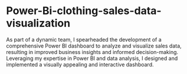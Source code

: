 # Power-Bi-clothing-sales-data-visualization
As part of a dynamic team, I spearheaded the development of a comprehensive Power BI dashboard to analyze and visualize sales data, resulting in improved business insights and informed decision-making. Leveraging my expertise in Power BI and data analysis, I designed and implemented a visually appealing and interactive dashboard.

